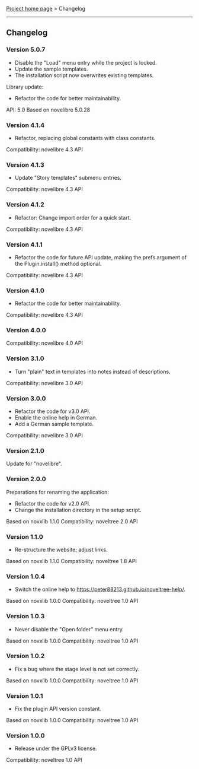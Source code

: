 [Project home page](../) > Changelog

------------------------------------------------------------------------

## Changelog

### Version 5.0.7

- Disable the "Load" menu entry while the project is locked.
- Update the sample templates.
- The installation script now overwrites existing templates.

Library update:
- Refactor the code for better maintainability.

API: 5.0
Based on novelibre 5.0.28

### Version 4.1.4

- Refactor, replacing global constants with class constants.

Compatibility: novelibre 4.3 API

### Version 4.1.3

- Update "Story templates" submenu entries.

Compatibility: novelibre 4.3 API

### Version 4.1.2

- Refactor: Change import order for a quick start.

Compatibility: novelibre 4.3 API

### Version 4.1.1

- Refactor the code for future API update,
  making the prefs argument of the Plugin.install() method optional.

Compatibility: novelibre 4.3 API

### Version 4.1.0

- Refactor the code for better maintainability.

Compatibility: novelibre 4.3 API

### Version 4.0.0

Compatibility: novelibre 4.0 API

### Version 3.1.0

- Turn "plain" text in templates into notes instead of descriptions.

Compatibility: novelibre 3.0 API

### Version 3.0.0

- Refactor the code for v3.0 API.
- Enable the online help in German.
- Add a German sample template.

Compatibility: novelibre 3.0 API

### Version 2.1.0

Update for "novelibre".

### Version 2.0.0

Preparations for renaming the application:
- Refactor the code for v2.0 API.
- Change the installation directory in the setup script.

Based on novxlib 1.1.0
Compatibility: noveltree 2.0 API

### Version 1.1.0

- Re-structure the website; adjust links.

Based on novxlib 1.1.0
Compatibility: noveltree 1.8 API

### Version 1.0.4

- Switch the online help to https://peter88213.github.io/noveltree-help/.

Based on novxlib 1.0.0
Compatibility: noveltree 1.0 API

### Version 1.0.3

- Never disable the "Open folder" menu entry.

Based on novxlib 1.0.0
Compatibility: noveltree 1.0 API

### Version 1.0.2

- Fix a bug where the stage level is not set correctly.

Based on novxlib 1.0.0
Compatibility: noveltree 1.0 API

### Version 1.0.1

- Fix the plugin API version constant.

Based on novxlib 1.0.0
Compatibility: noveltree 1.0 API

### Version 1.0.0

- Release under the GPLv3 license.

Compatibility: noveltree 1.0 API
